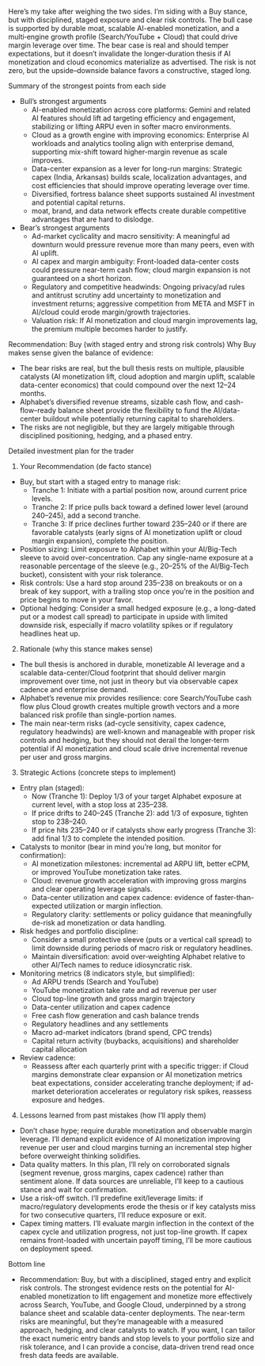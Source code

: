 Here’s my take after weighing the two sides. I’m siding with a Buy stance, but with disciplined, staged exposure and clear risk controls. The bull case is supported by durable moat, scalable AI-enabled monetization, and a multi‑engine growth profile (Search/YouTube + Cloud) that could drive margin leverage over time. The bear case is real and should temper expectations, but it doesn’t invalidate the longer‑duration thesis if AI monetization and cloud economics materialize as advertised. The risk is not zero, but the upside–downside balance favors a constructive, staged long.

Summary of the strongest points from each side
- Bull’s strongest arguments
  - AI-enabled monetization across core platforms: Gemini and related AI features should lift ad targeting efficiency and engagement, stabilizing or lifting ARPU even in softer macro environments.
  - Cloud as a growth engine with improving economics: Enterprise AI workloads and analytics tooling align with enterprise demand, supporting mix-shift toward higher-margin revenue as scale improves.
  - Data-center expansion as a lever for long-run margins: Strategic capex (India, Arkansas) builds scale, localization advantages, and cost efficiencies that should improve operating leverage over time.
  - Diversified, fortress balance sheet supports sustained AI investment and potential capital returns.
  - moat, brand, and data network effects create durable competitive advantages that are hard to dislodge.
- Bear’s strongest arguments
  - Ad-market cyclicality and macro sensitivity: A meaningful ad downturn would pressure revenue more than many peers, even with AI uplift.
  - AI capex and margin ambiguity: Front-loaded data-center costs could pressure near-term cash flow; cloud margin expansion is not guaranteed on a short horizon.
  - Regulatory and competitive headwinds: Ongoing privacy/ad rules and antitrust scrutiny add uncertainty to monetization and investment returns; aggressive competition from META and MSFT in AI/cloud could erode margin/growth trajectories.
  - Valuation risk: If AI monetization and cloud margin improvements lag, the premium multiple becomes harder to justify.

Recommendation: Buy (with staged entry and strong risk controls)
Why Buy makes sense given the balance of evidence:
- The bear risks are real, but the bull thesis rests on multiple, plausible catalysts (AI monetization lift, cloud adoption and margin uplift, scalable data-center economics) that could compound over the next 12–24 months.
- Alphabet’s diversified revenue streams, sizable cash flow, and cash-flow–ready balance sheet provide the flexibility to fund the AI/data-center buildout while potentially returning capital to shareholders.
- The risks are not negligible, but they are largely mitigable through disciplined positioning, hedging, and a phased entry.

Detailed investment plan for the trader

1) Your Recommendation (de facto stance)
- Buy, but start with a staged entry to manage risk:
  - Tranche 1: Initiate with a partial position now, around current price levels.
  - Tranche 2: If price pulls back toward a defined lower level (around 240–245), add a second tranche.
  - Tranche 3: If price declines further toward 235–240 or if there are favorable catalysts (early signs of AI monetization uplift or cloud margin expansion), complete the position.
- Position sizing: Limit exposure to Alphabet within your AI/Big-Tech sleeve to avoid over-concentration. Cap any single-name exposure at a reasonable percentage of the sleeve (e.g., 20–25% of the AI/Big-Tech bucket), consistent with your risk tolerance.
- Risk controls: Use a hard stop around 235–238 on breakouts or on a break of key support, with a trailing stop once you’re in the position and price begins to move in your favor.
- Optional hedging: Consider a small hedged exposure (e.g., a long-dated put or a modest call spread) to participate in upside with limited downside risk, especially if macro volatility spikes or if regulatory headlines heat up.

2) Rationale (why this stance makes sense)
- The bull thesis is anchored in durable, monetizable AI leverage and a scalable data-center/Cloud footprint that should deliver margin improvement over time, not just in theory but via observable capex cadence and enterprise demand.
- Alphabet’s revenue mix provides resilience: core Search/YouTube cash flow plus Cloud growth creates multiple growth vectors and a more balanced risk profile than single-portion names.
- The main near-term risks (ad-cycle sensitivity, capex cadence, regulatory headwinds) are well-known and manageable with proper risk controls and hedging, but they should not derail the longer‑term potential if AI monetization and cloud scale drive incremental revenue per user and gross margins.

3) Strategic Actions (concrete steps to implement)
- Entry plan (staged):
  - Now (Tranche 1): Deploy 1/3 of your target Alphabet exposure at current level, with a stop loss at 235–238.
  - If price drifts to 240–245 (Tranche 2): add 1/3 of exposure, tighten stop to 238–240.
  - If price hits 235–240 or if catalysts show early progress (Tranche 3): add final 1/3 to complete the intended position.
- Catalysts to monitor (bear in mind you’re long, but monitor for confirmation):
  - AI monetization milestones: incremental ad ARPU lift, better eCPM, or improved YouTube monetization take rates.
  - Cloud: revenue growth acceleration with improving gross margins and clear operating leverage signals.
  - Data-center utilization and capex cadence: evidence of faster-than-expected utilization or margin inflection.
  - Regulatory clarity: settlements or policy guidance that meaningfully de-risk ad monetization or data handling.
- Risk hedges and portfolio discipline:
  - Consider a small protective sleeve (puts or a vertical call spread) to limit downside during periods of macro risk or regulatory headlines.
  - Maintain diversification: avoid over‑weighting Alphabet relative to other AI/Tech names to reduce idiosyncratic risk.
- Monitoring metrics (8 indicators style, but simplified):
  - Ad ARPU trends (Search and YouTube)
  - YouTube monetization take rate and ad revenue per user
  - Cloud top-line growth and gross margin trajectory
  - Data-center utilization and capex cadence
  - Free cash flow generation and cash balance trends
  - Regulatory headlines and any settlements
  - Macro ad-market indicators (brand spend, CPC trends)
  - Capital return activity (buybacks, acquisitions) and shareholder capital allocation
- Review cadence:
  - Reassess after each quarterly print with a specific trigger: if Cloud margins demonstrate clear expansion or AI monetization metrics beat expectations, consider accelerating tranche deployment; if ad-market deterioration accelerates or regulatory risk spikes, reassess exposure and hedges.

4) Lessons learned from past mistakes (how I’ll apply them)
- Don’t chase hype; require durable monetization and observable margin leverage. I’ll demand explicit evidence of AI monetization improving revenue per user and cloud margins turning an incremental step higher before overweight thinking solidifies.
- Data quality matters. In this plan, I’ll rely on corroborated signals (segment revenue, gross margins, capex cadence) rather than sentiment alone. If data sources are unreliable, I’ll keep to a cautious stance and wait for confirmation.
- Use a risk-off switch. I’ll predefine exit/leverage limits: if macro/regulatory developments erode the thesis or if key catalysts miss for two consecutive quarters, I’ll reduce exposure or exit.
- Capex timing matters. I’ll evaluate margin inflection in the context of the capex cycle and utilization progress, not just top-line growth. If capex remains front-loaded with uncertain payoff timing, I’ll be more cautious on deployment speed.

Bottom line
- Recommendation: Buy, but with a disciplined, staged entry and explicit risk controls. The strongest evidence rests on the potential for AI-enabled monetization to lift engagement and monetize more effectively across Search, YouTube, and Google Cloud, underpinned by a strong balance sheet and scalable data-center deployments. The near-term risks are meaningful, but they’re manageable with a measured approach, hedging, and clear catalysts to watch. If you want, I can tailor the exact numeric entry bands and stop levels to your portfolio size and risk tolerance, and I can provide a concise, data-driven trend read once fresh data feeds are available.